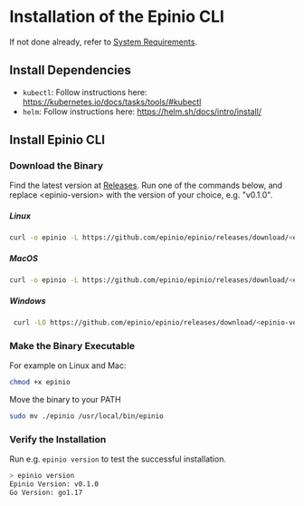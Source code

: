 #  Installation of the Epinio CLI

If not done already, refer to [System Requirements](system-requirements).

## Install Dependencies

- `kubectl`: Follow instructions here: https://kubernetes.io/docs/tasks/tools/#kubectl
- `helm`: Follow instructions here: https://helm.sh/docs/intro/install/

## Install Epinio CLI

### Download the Binary

Find the latest version at [Releases](https://github.com/epinio/epinio/releases).
Run one of the commands below, and replace \<epinio-version\> with the version of your choice, e.g. "v0.1.0".

##### Linux

```bash
curl -o epinio -L https://github.com/epinio/epinio/releases/download/<epinio-version>/epinio-linux-amd64
```

##### MacOS

```bash
curl -o epinio -L https://github.com/epinio/epinio/releases/download/<epinio-version>/epinio-darwin-amd64
```

##### Windows

```bash
 curl -LO https://github.com/epinio/epinio/releases/download/<epinio-version>/epinio-windows-amd64.exe
```

### Make the Binary Executable

For example on Linux and Mac:

```bash
chmod +x epinio
```

Move the binary to your PATH

```bash
sudo mv ./epinio /usr/local/bin/epinio
```

### Verify the Installation

Run e.g. `epinio version` to test the successful installation.

```bash
> epinio version
Epinio Version: v0.1.0
Go Version: go1.17
```
